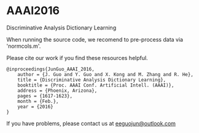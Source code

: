 # AAAI2016
Discriminative Analysis Dictionary Learning


When running the source code, we recomend to pre-process data via 'normcols.m'.

Please cite our work if you find these resources helpful.

    @inproceedings{JunGuo_AAAI_2016,
        author = {J. Guo and Y. Guo and X. Kong and M. Zhang and R. He},  
        title = {Discriminative Analysis Dictionary Learning},
        booktitle = {Proc. AAAI Conf. Artificial Intell. (AAAI)},  
        address = {Phoenix, Arizona},  
        pages = {1617-1623},  
        month = {Feb.},
        year = {2016}
    }

If you have problems, please contact us at eeguojun@outlook.com
